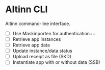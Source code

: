 # Altinn CLI

Altinn command-line interface.

- [ ] Use Maskinporten for authentication++
- [ ] Retrieve app instances
- [ ] Retrieve app data
- [ ] Update instance/data status
- [ ] Upload receipt as file (SKD)
- [ ] Instantiate app with or without data (SSB)
